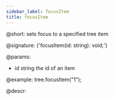 ```yaml
---
sidebar_label: focusItem
title: focusItem
---          
```


@short: sets focus to a specified tree item

@signature: {'focusItem(id: string): void;'}

@params:
- id	string		the id of an item

@example:
tree.focusItem("1");



@descr:


